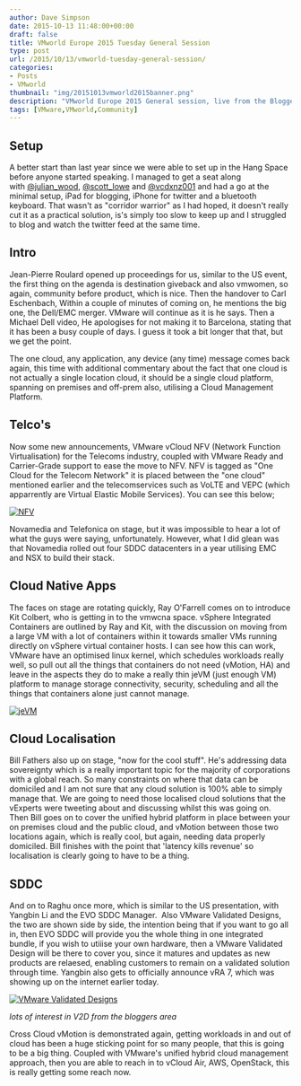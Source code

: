 ```yaml
---
author: Dave Simpson
date: 2015-10-13 11:48:00+00:00
draft: false
title: VMworld Europe 2015 Tuesday General Session
type: post
url: /2015/10/13/vmworld-tuesday-general-session/
categories:
- Posts
- VMworld
thumbnail: "img/20151013vmworld2015banner.png"
description: "VMworld Europe 2015 General session, live from the Blogger Table"
tags: [VMware,VMworld,Community]
---
```


## Setup
A better start than last year since we were able to set up in the Hang Space before anyone started speaking. I managed to get a seat along with [@julian_wood](https://twitter.com/julian_wood), [@scott_lowe](https://twitter.com/scott_lowe) and [@vcdxnz001](https://twitter.com/vcdxnz001) and had a go at the minimal setup, iPad for blogging, iPhone for twitter and a bluetooth keyboard. That wasn't as "corridor warrior" as I had hoped, it doesn't really cut it as a practical solution, is's simply too slow to keep up and I struggled to blog and watch the twitter feed at the same time.  

## Intro
Jean-Pierre Roulard opened up proceedings for us, similar to the US event, the first thing on the agenda is destination giveback and also vmwomen, so again, community before product, which is nice. Then the handover to Carl Eschenbach, Within a couple of minutes of coming on, he mentions the big one, the Dell/EMC merger. VMware will continue as it is he says. Then a Michael Dell video, He apologises for not making it to Barcelona, stating that it has been a busy couple of days. I guess it took a bit longer that that, but we get the point.  

  
The one cloud, any application, any device (any time) message comes back again, this time with additional commentary about the fact that one cloud is not actually a single location cloud, it should be a single cloud platform, spanning on premises and off-prem also, utilising a Cloud Management Platform.  

## Telco's  
Now some new announcements, VMware vCloud NFV (Network Function Virtualisation) for the Telecoms industry, coupled with VMware Ready and Carrier-Grade support to ease the move to NFV. NFV is tagged as "One Cloud for the Telecom Network" it is placed between the "one cloud" mentioned earlier and the telecomservices such as VoLTE and VEPC (which apparrently are Virtual Elastic Mobile Services). You can see this below;  

[![NFV](/img/20151013nfv.jpg)](/img/20151013nfv.jpg)

Novamedia and Telefonica on stage, but it was impossible to hear a lot of what the guys were saying, unfortunately. However, what I did glean was that Novamedia rolled out four SDDC datacenters in a year utilising EMC and NSX to build their stack.  

## Cloud Native Apps 
The faces on stage are rotating quickly, Ray O'Farrell comes on to introduce Kit Colbert, who is getting in to the vmwcna space. vSphere Integrated Containers are outlined by Ray and Kit, with the discussion on moving from a large VM with a lot of containers within it towards smaller VMs running directly on vSphere virtual container hosts. I can see how this can work, VMware have an optimised linux kernel, which schedules workloads really well, so pull out all the things that containers do not need (vMotion, HA) and leave in the aspects they do to make a really thin jeVM (just enough VM) platform to manage storage connectivity, security, scheduling and all the things that containers alone just cannot manage.  

[![jeVM](/img/20151013jevm.jpg)](/img/20151013jevm.jpg)

## Cloud Localisation  
Bill Fathers also up on stage, "now for the cool stuff". He's addressing data sovereignty which is a really important topic for the majority of corporations with a global reach. So many constraints on where that data can be domiciled and I am not sure that any cloud solution is 100% able to simply manage that. We are going to need those localised cloud solutions that the vExperts were tweeting about and discussing whilst this was going on. Then Bill goes on to cover the unified hybrid platform in place between your on premises cloud and the public cloud, and vMotion between those two locations again, which is really cool, but again, needing data properly domiciled. Bill finishes with the point that 'latency kills revenue' so localisation is clearly going to have to be a thing.  

## SDDC  
And on to Raghu once more, which is similar to the US presentation, with Yangbin Li and the EVO SDDC Manager.  Also VMware Validated Designs, the two are shown side by side, the intention being that if you want to go all in, then EVO SDDC will provide you the whole thing in one integrated bundle, if you wish to utiiise your own hardware, then a VMware Validated Design will be there to cover you, since it matures and updates as new products are relaesed, enabling customers to remain on a validated solution through time. Yangbin also gets to officially announce vRA 7, which was showing up on the internet earlier today.  

[![VMware Validated Designs](/img/20151013bloggers_v2d.jpg)](/img/20151013bloggers_v2d.jpg)

_lots of interest in V2D from the bloggers area_

Cross Cloud vMotion is demonstrated again, getting workloads in and out of cloud has been a huge sticking point for so many people, that this is going to be a big thing. Coupled with VMware's unified hybrid cloud management approach, then you are able to reach in to vCloud Air, AWS, OpenStack, this is really getting some reach now.  
